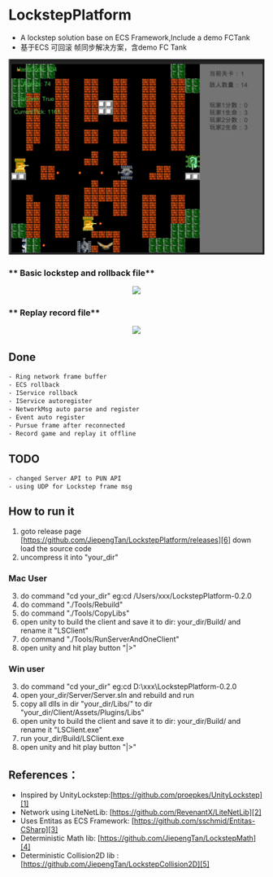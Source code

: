 # LockstepPlatform 
- A lockstep solution base on ECS Framework,Include a demo FCTank 
- 基于ECS 可回滚 帧同步解决方案，含demo  FC Tank 


<p align="center"> <img src="https://github.com/JiepengTan/JiepengTan.github.io/blob/master/assets/img/blog/Show/game_pic.png?raw=true" width="512"/></p>


### ** Basic lockstep and rollback file**
<p align="center"><img src="https://github.com/JiepengTan/JiepengTan.github.io/blob/master/assets/img/blog/Show/lockstepgifbig.gif?raw=true" width="512"></p>

### ** Replay record file**
<p align="center"><img src="https://github.com/JiepengTan/JiepengTan.github.io/blob/master/assets/img/blog/Show/lsp_recode_file2.gif?raw=true" width="940"></p>

## **Done**
    - Ring network frame buffer
    - ECS rollback
    - IService rollback
    - IService autoregister
    - NetworkMsg auto parse and register
    - Event auto register
    - Pursue frame after reconnected
    - Record game and replay it offline

## **TODO**
    - changed Server API to PUN API
    - using UDP for Lockstep frame msg

## **How to run it**
1. goto release page  [https://github.com/JiepengTan/LockstepPlatform/releases][6] down load the source code 
2. uncompress it into "your_dir"

### Mac User
3. do command "cd your_dir"   eg:cd /Users/xxx/LockstepPlatform-0.2.0 
4. do command "./Tools/Rebuild"
5. do command "./Tools/CopyLibs"
6. open unity to build the client and save it to dir: your_dir/Build/    and rename it "LSClient"
7. do command "./Tools/RunServerAndOneClient"
8. open unity and hit play button "|>"

### Win user
3. do command "cd your_dir"   eg:cd D:\xxx\LockstepPlatform-0.2.0 
4. open your_dir/Server/Server.sln and rebuild and run
5. copy all dlls in dir "your_dir/Libs/"  to dir "your_dir/Client/Assets/Plugins/Libs"
6. open unity to build the client and save it to dir: your_dir/Build/  and rename it "LSClient.exe"
7. run your_dir/Build/LSClient.exe
8. open unity and hit play button "|>"


## **References：** 
- Inspired by UnityLockstep:[https://github.com/proepkes/UnityLockstep][1] 
- Network using LiteNetLib: [https://github.com/RevenantX/LiteNetLib][2] 
- Uses Entitas as ECS Framework: [https://github.com/sschmid/Entitas-CSharp][3] 
- Deterministic Math lib: [https://github.com/JiepengTan/LockstepMath][4] 
- Deterministic Collision2D lib  : [https://github.com/JiepengTan/LockstepCollision2D][5] 



 [1]: https://github.com/proepkes/UnityLockstep
 [2]: https://github.com/RevenantX/LiteNetLib
 [3]: https://github.com/sschmid/Entitas-CSharp
 [4]: https://github.com/JiepengTan/LockstepMath
 [5]: https://github.com/JiepengTan/LockstepCollision2D
 [6]: https://github.com/JiepengTan/LockstepPlatform/releases
